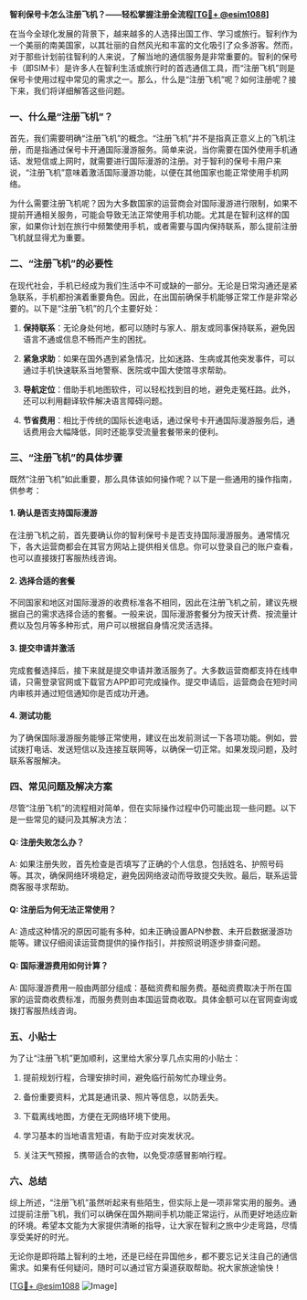 **智利保号卡怎么注册飞机？——轻松掌握注册全流程[[TG💪+ @esim1088](https://t.me/s/esim1088)]**

在当今全球化发展的背景下，越来越多的人选择出国工作、学习或旅行。智利作为一个美丽的南美国家，以其壮丽的自然风光和丰富的文化吸引了众多游客。然而，对于那些计划前往智利的人来说，了解当地的通信服务是非常重要的。智利的保号卡（即SIM卡）是许多人在智利生活或旅行时的首选通信工具，而“注册飞机”则是保号卡使用过程中常见的需求之一。那么，什么是“注册飞机”呢？如何注册呢？接下来，我们将详细解答这些问题。

### 一、什么是“注册飞机”？

首先，我们需要明确“注册飞机”的概念。“注册飞机”并不是指真正意义上的飞机注册，而是指通过保号卡开通国际漫游服务。简单来说，当你需要在国外使用手机通话、发短信或上网时，就需要进行国际漫游的注册。对于智利的保号卡用户来说，“注册飞机”意味着激活国际漫游功能，以便在其他国家也能正常使用手机网络。

为什么需要注册飞机呢？因为大多数国家的运营商会对国际漫游进行限制，如果不提前开通相关服务，可能会导致无法正常使用手机功能。尤其是在智利这样的国家，如果你计划在旅行中频繁使用手机，或者需要与国内保持联系，那么提前注册飞机就显得尤为重要。

### 二、“注册飞机”的必要性

在现代社会，手机已经成为我们生活中不可或缺的一部分。无论是日常沟通还是紧急联系，手机都扮演着重要角色。因此，在出国前确保手机能够正常工作是非常必要的。以下是“注册飞机”的几个主要好处：

1. **保持联系**：无论身处何地，都可以随时与家人、朋友或同事保持联系，避免因语言不通或信息不畅而产生的困扰。
   
2. **紧急求助**：如果在国外遇到紧急情况，比如迷路、生病或其他突发事件，可以通过手机快速联系当地警察、医院或中国大使馆寻求帮助。
   
3. **导航定位**：借助手机地图软件，可以轻松找到目的地，避免走冤枉路。此外，还可以利用翻译软件解决语言障碍问题。

4. **节省费用**：相比于传统的国际长途电话，通过保号卡开通国际漫游服务后，通话费用会大幅降低，同时还能享受流量套餐带来的便利。

### 三、“注册飞机”的具体步骤

既然“注册飞机”如此重要，那么具体该如何操作呢？以下是一些通用的操作指南，供参考：

#### 1. 确认是否支持国际漫游

在注册飞机之前，首先要确认你的智利保号卡是否支持国际漫游服务。通常情况下，各大运营商都会在其官方网站上提供相关信息。你可以登录自己的账户查看，也可以直接拨打客服热线咨询。

#### 2. 选择合适的套餐

不同国家和地区对国际漫游的收费标准各不相同，因此在注册飞机之前，建议先根据自己的需求选择合适的套餐。一般来说，国际漫游套餐分为按天计费、按流量计费以及包月等多种形式，用户可以根据自身情况灵活选择。

#### 3. 提交申请并激活

完成套餐选择后，接下来就是提交申请并激活服务了。大多数运营商都支持在线申请，只需登录官网或下载官方APP即可完成操作。提交申请后，运营商会在短时间内审核并通过短信通知你是否成功开通。

#### 4. 测试功能

为了确保国际漫游服务能够正常使用，建议在出发前测试一下各项功能。例如，尝试拨打电话、发送短信以及连接互联网等，以确保一切正常。如果发现问题，及时联系客服解决。

### 四、常见问题及解决方案

尽管“注册飞机”的流程相对简单，但在实际操作过程中仍可能出现一些问题。以下是一些常见的疑问及其解决方法：

#### Q: 注册失败怎么办？

A: 如果注册失败，首先检查是否填写了正确的个人信息，包括姓名、护照号码等。其次，确保网络环境稳定，避免因网络波动而导致提交失败。最后，联系运营商客服寻求帮助。

#### Q: 注册后为何无法正常使用？

A: 造成这种情况的原因可能有多种，如未正确设置APN参数、未开启数据漫游功能等。建议仔细阅读运营商提供的操作指引，并按照说明逐步排查问题。

#### Q: 国际漫游费用如何计算？

A: 国际漫游费用一般由两部分组成：基础资费和服务费。基础资费取决于所在国家的运营商收费标准，而服务费则由本国运营商收取。具体金额可以在官网查询或拨打客服热线咨询。

### 五、小贴士

为了让“注册飞机”更加顺利，这里给大家分享几点实用的小贴士：

1. 提前规划行程，合理安排时间，避免临行前匆忙办理业务。
   
2. 备份重要资料，尤其是通讯录、照片等信息，以防丢失。
   
3. 下载离线地图，方便在无网络环境下使用。
   
4. 学习基本的当地语言短语，有助于应对突发状况。
   
5. 关注天气预报，携带适合的衣物，以免受凉感冒影响行程。

### 六、总结

综上所述，“注册飞机”虽然听起来有些陌生，但实际上是一项非常实用的服务。通过提前注册飞机，我们可以确保在国外期间手机功能正常运行，从而更好地适应新的环境。希望本文能为大家提供清晰的指导，让大家在智利之旅中少走弯路，尽情享受美好的时光。

无论你是即将踏上智利的土地，还是已经在异国他乡，都不要忘记关注自己的通信需求。如果有任何疑问，随时可以通过官方渠道获取帮助。祝大家旅途愉快！

[[TG💪+ @esim1088](https://t.me/s/esim1088) ![Image](https://i.postimg.cc/4NQfJmqS/Snipaste-2025-05-13-00-14-12.png)]